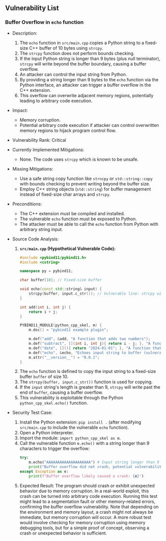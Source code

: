 ## Vulnerability List

### Buffer Overflow in `echo` function

* Description:
    1. The `echo` function in `src/main.cpp` copies a Python string to a fixed-size C++ buffer of 10 bytes using `strcpy`.
    2. The `strcpy` function does not perform bounds checking.
    3. If the input Python string is longer than 9 bytes (plus null terminator), `strcpy` will write beyond the buffer boundary, causing a buffer overflow.
    4. An attacker can control the input string from Python.
    5. By providing a string longer than 9 bytes to the `echo` function via the Python interface, an attacker can trigger a buffer overflow in the C++ extension.
    6. This overflow can overwrite adjacent memory regions, potentially leading to arbitrary code execution.

* Impact:
    * Memory corruption.
    * Potential arbitrary code execution if attacker can control overwritten memory regions to hijack program control flow.

* Vulnerability Rank: Critical

* Currently Implemented Mitigations:
    * None. The code uses `strcpy` which is known to be unsafe.

* Missing Mitigations:
    * Use a safe string copy function like `strncpy` or `std::string::copy` with bounds checking to prevent writing beyond the buffer size.
    * Employ C++ string objects (`std::string`) for buffer management instead of fixed-size char arrays and `strcpy`.

* Preconditions:
    * The C++ extension must be compiled and installed.
    * The vulnerable `echo` function must be exposed to Python.
    * The attacker must be able to call the `echo` function from Python with arbitrary string input.

* Source Code Analysis:
    1. **`src/main.cpp` (Hypothetical Vulnerable Code):**
       ```cpp
       #include <pybind11/pybind11.h>
       #include <cstring>

       namespace py = pybind11;

       char buffer[10]; // Fixed-size buffer

       void echo(const std::string& input) {
           strcpy(buffer, input.c_str()); // Vulnerable line: strcpy without bounds check
       }

       int add(int i, int j) {
           return i + j;
       }

       PYBIND11_MODULE(python_cpp_skel, m) {
           m.doc() = "pybind11 example plugin";

           m.def("add", &add, "A function that adds two numbers");
           m.def("subtract", [](int i, int j){ return i - j; }, "A function that subtracts two numbers");
           m.def("date", [](){ return "2024-01-01"; }, "A function that returns current date");
           m.def("echo", &echo, "Echoes input string to buffer (vulnerable)"); // Exposing vulnerable function
           m.attr("__version__") = "0.0.1";
       }
       ```
    2. The `echo` function is defined to copy the input string to a fixed-size buffer `buffer` of size 10.
    3. The `strcpy(buffer, input.c_str())` function is used for copying.
    4. If the `input` string's length is greater than 9, `strcpy` will write past the end of `buffer`, causing a buffer overflow.
    5. This vulnerability is exploitable through the Python `python_cpp_skel.echo()` function.

* Security Test Case:
    1. Install the Python extension: `pip install .` (after modifying `src/main.cpp` to include the vulnerable `echo` function).
    2. Open a Python interpreter.
    3. Import the module: `import python_cpp_skel as m`.
    4. Call the vulnerable function `m.echo()` with a string longer than 9 characters to trigger the overflow:
       ```python
       try:
           m.echo("AAAAAAAAAAAAAAAAAAAA") # Input string longer than 9 bytes
           print("Buffer overflow did not crash, potential vulnerability!")
       except Exception as e:
           print(f"Buffer overflow likely caused a crash: {e}")
       ```
    5. Expected Result: The program should crash or exhibit unexpected behavior due to memory corruption. In a real-world exploit, this crash can be turned into arbitrary code execution. Running this test might lead to a segmentation fault or other memory-related errors, confirming the buffer overflow vulnerability. Note that depending on the environment and memory layout, a crash might not always be immediate, but memory corruption will occur. A more robust test would involve checking for memory corruption using memory debugging tools, but for a simple proof of concept, observing a crash or unexpected behavior is sufficient.